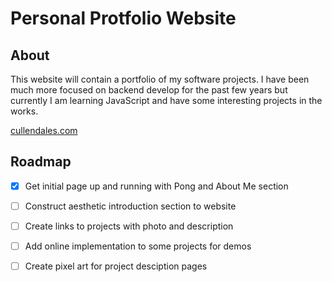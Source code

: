 # Personal Protfolio Website
## About
This website will contain a portfolio of my software projects. I have been much more focused on backend develop for the past few years
but currently I am learning JavaScript and have some interesting projects in the works.

[cullendales.com](cullendales.com)

## Roadmap
- [x] Get initial page up and running with Pong and About Me section
- [ ] Construct aesthetic introduction section to website
- [ ] Create links to projects with photo and description
- [ ] Add online implementation to some projects for demos
- [ ] Create pixel art for project desciption pages
      
